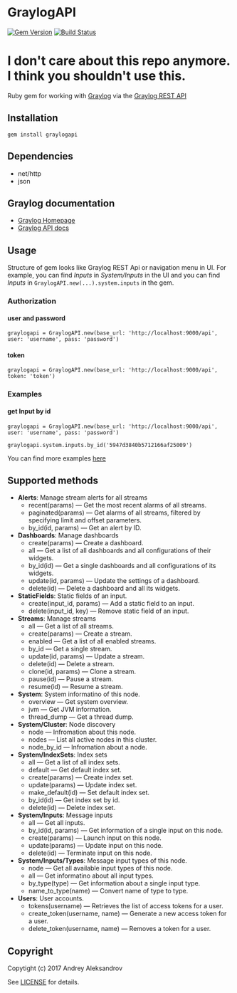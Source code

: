 # GraylogAPI

[![Gem Version](https://img.shields.io/gem/v/graylogapi.svg)][gem]
[![Build Status](http://img.shields.io/travis/postgred/graylogapi.svg)][travis]

[gem]: https://rubygems.org/gems/graylogapi
[travis]: https://travis-ci.org/postgred/graylogapi

# I don't care about this repo anymore. I think you shouldn't use this.

Ruby gem for working with [Graylog](https://www.graylog.org/) via the [Graylog REST API](http://docs.graylog.org/en/2.2/pages/configuration/rest_api.html?highlight=API)

## Installation

    gem install graylogapi
## Dependencies

- net/http
- json

## Graylog documentation

- [Graylog Homepage][Graylog]
- [Graylog API docs][GraylogAPI]

[Graylog]: https://www.graylog.org/
[GraylogAPI]: http://docs.graylog.org/en/2.2/pages/configuration/rest_api.html?highlight=API

## Usage

Structure of gem looks like Graylog REST Api or navigation menu in UI.
For example, you can find *Inputs* in *System/Inputs* in the UI and you can find *Inputs* in `GraylogAPI.new(...).system.inputs` in the gem.



### Authorization

#### user and password

```
graylogapi = GraylogAPI.new(base_url: 'http://localhost:9000/api', user: 'username', pass: 'password')
```

#### token

```
graylogapi = GraylogAPI.new(base_url: 'http://localhost:9000/api', token: 'token')
```



### Examples

#### get Input by id

    graylogapi = GraylogAPI.new(base_url: 'http://localhost:9000/api', user: 'username', pass: 'password')
    
    graylogapi.system.inputs.by_id('5947d3840b5712166af25009')

You can find more examples [here](./examples/)

## Supported methods

* **Alerts**: Manage stream alerts for all streams
  * recent(params) — Get the most recent alarms of all streams.
  * paginated(params) — Get alarms of all streams, filtered by specifying limit and offset parameters.
  * by_id(id, params) — Get an alert by ID.
* **Dashboards**: Manage dashboards
  * create(params) — Create a dashboard.
  * all — Get a list of all dashboards and all configurations of their widgets.
  * by_id(id) — Get a single dashboards and all configurations of its widgets.
  * update(id, params) — Update the settings of a dashboard.
  * delete(id) — Delete a dashboard and all its widgets.
* **StaticFields**: Static fields of an input.
  * create(input_id, params) — Add a static field to an input.
  * delete(input_id, key) — Remove static field of an input.
* **Streams**: Manage streams
  * all — Get a list of all streams.
  * create(params) — Create a stream.
  * enabled — Get a list of all enabled streams.
  * by_id — Get a single stream.
  * update(id, params) — Update a stream.
  * delete(id) — Delete a stream.
  * clone(id, params) — Clone a stream.
  * pause(id) — Pause a stream.
  * resume(id) — Resume a stream.
* **System**: System informatino of this node.
  * overview — Get system overview.
  * jvm — Get JVM information.
  * thread_dump — Get a thread dump.
* **System/Cluster**: Node discovery
  * node — Infromation about this node.
  * nodes — List all active nodes in this cluster.
  * node_by_id — Infromation about a node.
* **System/IndexSets**: Index sets
  * all — Get a list of all index sets.
  * default — Get default index set.
  * create(params) — Create index set.
  * update(params) — Update index set.
  * make_default(id) — Set default index set.
  * by_id(id) — Get index set by id.
  * delete(id) — Delete index set.
* **System/Inputs**: Message inputs
  * all — Get all inputs.
  * by_id(id, params) — Get information of a single input on this node.
  * create(params) — Launch input on this node.
  * update(params) — Update input on this node.
  * delete(id) — Terminate input on this node.
* **System/Inputs/Types**: Message input types of this node.
  * node — Get all available input types of this node.
  * all — Get informatino about all input types.
  * by_type(type) — Get information about a single input type.
  * name_to_type(name) — Convert name of type to type.
* **Users**: User accounts.
  * tokens(username) — Retrieves the list of access tokens for a user.
  * create_token(username, name) — Generate a new access token for a user.
  * delete_token(username, name) — Removes a token for a user.


## Copyright

Copytight (c) 2017 Andrey Aleksandrov

See [LICENSE][] for details.

[license]: LICENSE.md

